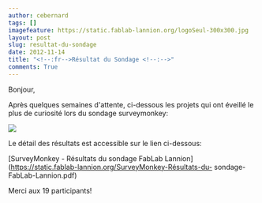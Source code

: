 ```yaml
---
author: cebernard
tags: []
imagefeature: https://static.fablab-lannion.org/logoSeul-300x300.jpg
layout: post
slug: resultat-du-sondage
date: 2012-11-14
title: "<!--:fr-->Résultat du Sondage <!--:-->"
comments: True
---
```

Bonjour,

Après quelques semaines d'attente, ci-dessous les projets qui ont éveillé le
plus de curiosité lors du sondage surveymonkey:



[![](https://static.fablab-lannion.org/sondage.jpg)](https://static.fablab-lannion.org/sondage.jpg)

Le détail des résultats est accessible sur le lien ci-dessous:

[SurveyMonkey - Résultats du sondage FabLab
Lannion](https://static.fablab-lannion.org/SurveyMonkey-Résultats-du-
sondage-FabLab-Lannion.pdf)

Merci aux 19 participants!


